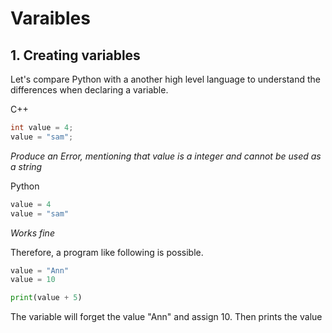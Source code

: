 # Varaibles

## 1. Creating variables

Let's compare Python with a another high level language to understand the differences when declaring a variable.

C++
```cpp
int value = 4;
value = "sam";
```
*Produce an Error, mentioning that value is a integer and cannot be used as a string*

Python
```python
value = 4
value = "sam"
```
*Works fine*

Therefore, a program like following is possible.

```python
value = "Ann"
value = 10

print(value + 5)
```

The variable will forget the value "Ann" and assign 10. Then prints the value